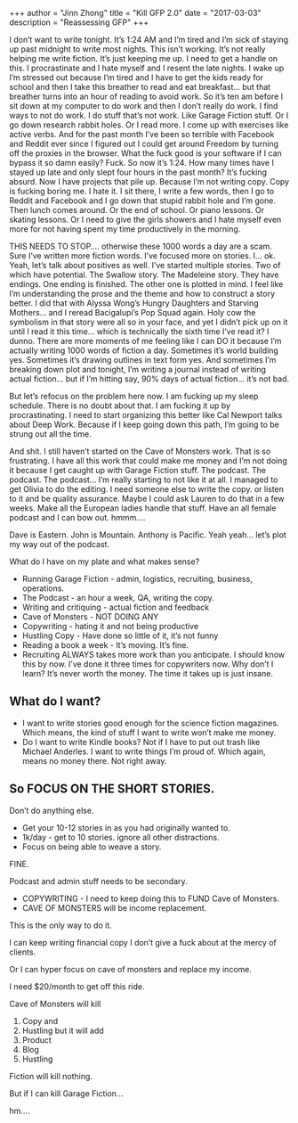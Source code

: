 +++ 
author = "Jinn Zhong" 
title = "Kill GFP 2.0" 
date = "2017-03-03" 
description = "Reassessing GFP" 
+++

I don’t want to write tonight. It’s 1:24 AM and I’m tired and I’m sick of staying up past midnight to write most nights. This isn’t working. It’s not really helping me write fiction. It’s just keeping me up. I need to get a handle on this. I procrastinate and I hate myself and I resent the late nights. I wake up I’m stressed out because I’m tired and I have to get the kids ready for school and then I take this breather to read and eat breakfast… but that breather turns into an hour of reading to avoid work. So it’s ten am before I sit down at my computer to do work and then I don’t really do work. I find ways to not do work. I do stuff that’s not work. Like Garage Fiction stuff. Or I go down research rabbit holes. Or I read more. I come up with exercises like active verbs. And for the past month I’ve been so terrible with Facebook and Reddit ever since I figured out I could get around Freedom by turning off the proxies in the browser. What the fuck good is your software if I can bypass it so damn easily? Fuck. So now it’s 1:24. How many times have I stayed up late and only slept four hours in the past month? It’s fucking absurd. Now I have projects that pile up. Because I’m not writing copy. Copy is fucking boring me. I hate it. I sit there, I write a few words, then I go to Reddit and Facebook and I go down that stupid rabbit hole and I’m gone. Then lunch comes around. Or the end of school. Or piano lessons. Or skating lessons. Or I need to give the girls showers and I hate myself even more for not having spent my time productively in the morning.

THIS NEEDS TO STOP…. otherwise these 1000 words a day are a scam. Sure I’ve written more fiction words. I’ve focused more on stories. I… ok. Yeah, let’s talk about positives as well. I’ve started multiple stories. Two of which have potential. The Swallow story. The Madeleine story. They have endings. One ending is finished. The other one is plotted in mind. I feel like I’m understanding the prose and the theme and how to construct a story better. I did that with Alyssa Wong’s Hungry Daughters and Starving Mothers… and I reread Bacigalupi’s Pop Squad again. Holy cow the symbolism in that story were all so in your face, and yet I didn’t pick up on it until I read it this time… which is technically the sixth time I’ve read it? I dunno. There are more moments of me feeling like I can DO it because I’m actually writing 1000 words of fiction a day. Sometimes it’s world building yes. Sometimes it’s drawing outlines in text form yes. And sometimes I’m breaking down plot and tonight, I’m writing a journal instead of writing actual fiction… but if I’m hitting say, 90% days of actual fiction… it’s not bad.

But let’s refocus on the problem here now. I am fucking up my sleep schedule. There is no doubt about that. I am fucking it up by procrastinating. I need to start organizing this better like Cal Newport talks about Deep Work. Because if I keep going down this path, I’m going to be strung out all the time.

And shit. I still haven’t started on the Cave of Monsters work. That is so frustrating. I have all this work that could make me money and I’m not doing it because I get caught up with Garage Fiction stuff. The podcast. The podcast. The podcast… I’m really starting to not like it at all. I managed to get Olivia to do the editing. I need someone else to write the copy. or listen to it and be quality assurance. Maybe I could ask Lauren to do that in a few weeks. Make all the European ladies handle that stuff. Have an all female podcast and I can bow out. hmmm…. 

Dave is Eastern. John is Mountain. Anthony is Pacific. Yeah yeah… let’s plot my way out of the podcast. 

What do I have on my plate and what makes sense?
* Running Garage Fiction - admin, logistics, recruiting, business, operations.
* The Podcast - an hour a week, QA, writing the copy.
* Writing and critiquing - actual fiction and feedback
* Cave of Monsters - NOT DOING ANY
* Copywriting - hating it and not being productive
* Hustling Copy - Have done so little of it, it’s not funny
* Reading a book a week - It’s moving. It’s fine.
* Recruiting ALWAYS takes more work than you anticipate. I should know this by now. I’ve done it three times for copywriters now. Why don’t I learn? It’s never worth the money. The time it takes up is just insane.

## What do I want?

* I want to write stories good enough for the science fiction magazines. Which means, the kind of stuff I want to write won’t make me money.
* Do I want to write Kindle books? Not if I have to put out trash like Michael Anderles. I want to write things I’m proud of. Which again, means no money there. Not right away.

## So FOCUS ON THE SHORT STORIES.

Don’t do anything else.
* Get your 10-12 stories in as you had originally wanted to.
* 1k/day - get to 10 stories. ignore all other distractions.
* Focus on being able to weave a story.

FINE.

Podcast and admin stuff needs to be secondary.

* COPYWRITING - I need to keep doing this to FUND Cave of Monsters.
* CAVE OF MONSTERS will be income replacement.

This is the only way to do it.

I can keep writing financial copy I don’t give a fuck about at the mercy of clients.

Or I can hyper focus on cave of monsters and replace my income.

I need $20/month to get off this ride.

Cave of Monsters will kill 
1. Copy and 
2. Hustling
but it will add 
1. Product 
2. Blog 
3. Hustling 

Fiction will kill nothing.

But if I can kill Garage Fiction… 

hm….
